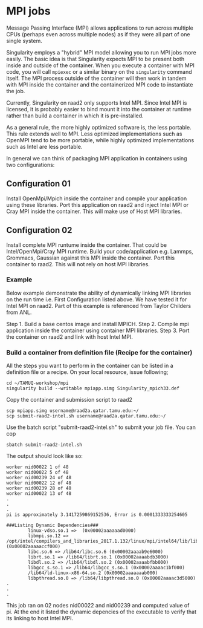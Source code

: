 # MPI jobs

Message Passing Interface (MPI) allows applications to run across 
multiple CPUs (perhaps even across multiple nodes) as if they 
were all part of one single system.

Singularity employs a "hybrid" MPI model allowing you to run MPI
jobs more easily. The basic idea is that Singularity expects MPI
to be present both inside and outside of the container.  When 
you execute a container with MPI code, you will call `mpiexec`
or a similar binary on the `singularity`
command itself. The MPI process outside of the container will 
then work in tandem with MPI inside the container and the 
containerized MPI code to instantiate the job.  

Currently, Singularity on raad2 only supports Intel MPI. Since 
Intel MPI is licensed, it is probably easier to bind mount
it into the container at runtime rather than build a container in
which it is pre-installed. 

As a general rule, the more highly 
optimized software is, the less portable. This rule extends well
to MPI. Less optimized implementations such as OpenMPI tend to be 
more portable, while highly optimized implementations such as 
Intel are less portable. 

In general we can think of packaging MPI application in containers using two configurations:

## Configuration 01
Install OpenMpi/Mpich inside the container and compile your application using these libraries. Port this application on raad2 and inject Intel MPI or Cray MPI inside the container. This will make use of Host MPI libraries.

## Configuration 02
Install complete MPI runtume inside the container. That could be Intel/OpenMpi/Cray MPI runtime. Build your code/application e.g. Lammps, Grommacs, Gaussian against this MPI inside the container. Port this container to raad2. This will not rely on host MPI libraries. 

### Example
Below example demonstrate the ability of dynamically linking MPI libraries on the run time i.e. First Configuration listed above. We have tested it for Intel MPI on raad2. Part of this example is referenced from Taylor Childers from ANL.

Step 1. Build a base centos image and install MPICH.
Step 2. Compile mpi application inside the container using container MPI libraries.
Step 3. Port the container on raad2 and link with host Intel MPI.

### Build a container from definition file (Recipe for the container)

All the steps you want to perform in the container can be listed in a definition file or a recipe. On your local resource, issue following;

```
cd ~/TAMUQ-workshop/mpi
singularity build --writable mpiapp.simg Singularity_mpich33.def
```

Copy the container and submission script to raad2
```
scp mpiapp.simg username@raad2a.qatar.tamu.edu:~/
scp submit-raad2-intel.sh username@raad2a.qatar.tamu.edu:~/
```

Use the batch script "submit-raad2-intel.sh" to submit your job file. You can cop

```
sbatch submit-raad2-intel.sh
```

The output should look like so:

```
worker nid00022 1 of 48
worker nid00022 5 of 48
worker nid00239 24 of 48
worker nid00022 12 of 48
worker nid00239 28 of 48
worker nid00022 13 of 48
.
.
.
pi is approximately 3.1417259869152536, Error is 0.0001333333254605

###Listing Dynamic Dependencies###
        linux-vdso.so.1 =>  (0x00002aaaaaad0000)
        libmpi.so.12 => /opt/intel/compilers_and_libraries_2017.1.132/linux/mpi/intel64/lib/libmpi.so.12 (0x00002aaaaaccf000)
        libc.so.6 => /lib64/libc.so.6 (0x00002aaaab9e6000)
        librt.so.1 => /lib64/librt.so.1 (0x00002aaaabdb3000)
        libdl.so.2 => /lib64/libdl.so.2 (0x00002aaaabfbb000)
        libgcc_s.so.1 => /lib64/libgcc_s.so.1 (0x00002aaaac1bf000)
        /lib64/ld-linux-x86-64.so.2 (0x00002aaaaaaab000)
        libpthread.so.0 => /lib64/libpthread.so.0 (0x00002aaaac3d5000)
.
.
.
```
This job ran on 02 nodes nid00022 and nid00239 and computed value of pi. At the end it listed the dynamic depencies of the executable to verify that its linking to host Intel MPI.




